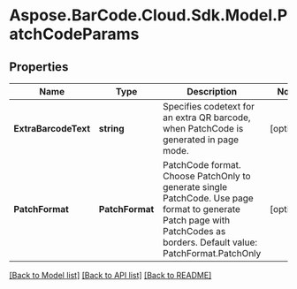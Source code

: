 # Aspose.BarCode.Cloud.Sdk.Model.PatchCodeParams
## Properties

Name | Type | Description | Notes
------------ | ------------- | ------------- | -------------
**ExtraBarcodeText** | **string** | Specifies codetext for an extra QR barcode, when PatchCode is generated in page mode. | [optional] 
**PatchFormat** | **PatchFormat** | PatchCode format. Choose PatchOnly to generate single PatchCode. Use page format to generate Patch page with PatchCodes as borders. Default value: PatchFormat.PatchOnly | [optional] 

[[Back to Model list]](../README.md#documentation-for-models) [[Back to API list]](../README.md#documentation-for-api-endpoints) [[Back to README]](../README.md)

